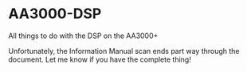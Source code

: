 # AA3000-DSP
All things to do with the DSP on the AA3000+

Unfortunately, the Information Manual scan ends part way through the document.  Let me know if you have the complete thing!
